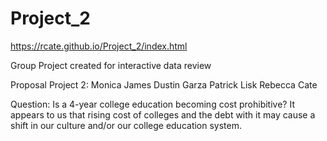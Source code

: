 # Project_2

https://rcate.github.io/Project_2/index.html


Group Project created for interactive data review

Proposal Project 2:
Monica James
Dustin Garza
Patrick Lisk
Rebecca Cate

Question:  Is a 4-year college education becoming cost prohibitive? 
It appears to us that rising cost of colleges and the debt with it may cause a shift in our culture and/or our college education system. 
